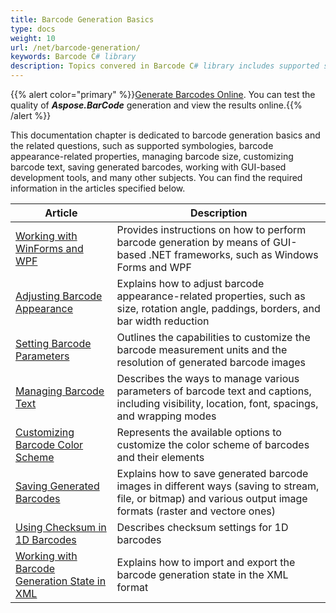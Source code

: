 ```yaml
---
title: Barcode Generation Basics
type: docs
weight: 10
url: /net/barcode-generation/
keywords: Barcode C# library
description: Topics convered in Barcode C# library includes supported symbologies, barcode appearance-related features, adjusting barcode size, changing barcode text, saving created barcodes, dealing with GUI-based development tools. The essential information can be found in the articles listed below.
---
```

{{% alert color="primary" %}}[Generate Barcodes Online](https://products.aspose.app/barcode/generate). You can test the quality of ***Aspose.BarCode*** generation and view the results online.{{% /alert %}}

This documentation chapter is dedicated to barcode generation basics and the related questions, such as supported symbologies, barcode appearance-related properties, managing barcode size, customizing barcode text, saving generated barcodes, working with GUI-based development tools, and many other subjects. You can find the required information in the articles specified below.
   
| Article | Description |
|---|---|
|[Working with WinForms and WPF](/barcode/net/generate-barcodes-with-aspose-barcode-apis/)|Provides instructions on how to perform barcode generation by means of GUI-based .NET frameworks, such as Windows Forms and WPF|
|[Adjusting Barcode Appearance](/barcode/net/image-formatting-and-display-settings/)|Explains how to adjust barcode appearance-related properties, such as size, rotation angle, paddings, borders, and bar width reduction|
|[Setting Barcode Parameters](/barcode/net/setting-barcode-parameters/)|Outlines the capabilities to customize the barcode measurement units and the resolution of generated barcode images|
|[Managing Barcode Text](/barcode/net/working-with-barcode-text-appearance/)|Describes the ways to manage various parameters of barcode text and captions, including visibility, location, font, spacings, and wrapping modes|
|[Customizing Barcode Color Scheme](/barcode/net/customizing-barcode-color-scheme/)|Represents the available options to customize the color scheme of barcodes and their elements|
|[Saving Generated Barcodes](/barcode/net/saving-barcode-image/)|Explains how to save generated barcode images in different ways (saving to stream, file, or bitmap) and various output image formats (raster and vectore ones)|
|[Using Checksum in 1D Barcodes](/barcode/net/use-checksum-and-supplement-data/)|Describes checksum settings for 1D barcodes|
|[Working with Barcode Generation State in XML](/barcode/net/barcode-in-xml/)|Explains how to import and export the barcode generation state in the XML format|
  
